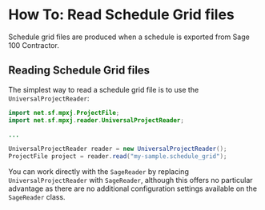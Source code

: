 # How To: Read Schedule Grid files
Schedule grid files are produced when a schedule is exported from Sage 100
Contractor.

## Reading Schedule Grid files
The simplest way to read a schedule grid file is to use the
`UniversalProjectReader`:

```java
import net.sf.mpxj.ProjectFile;
import net.sf.mpxj.reader.UniversalProjectReader;

...

UniversalProjectReader reader = new UniversalProjectReader();
ProjectFile project = reader.read("my-sample.schedule_grid");
```

You can work directly with the `SageReader` by replacing
`UniversalProjectReader` with `SageReader`, although this offers no particular
advantage as there are no additional configuration settings available on the
`SageReader` class.
